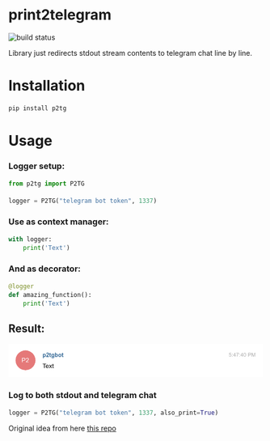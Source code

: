 # print2telegram

![build status](https://travis-ci.org/vangaa/print2telegram.svg?branch=master)

Library just redirects stdout stream contents to telegram chat line by line.

# Installation

```bash
pip install p2tg
```

# Usage
### Logger setup:
```python
from p2tg import P2TG

logger = P2TG("telegram bot token", 1337)
```

### Use as context manager:
```python
with logger:
    print('Text')
```

### And as decorator:
```python
@logger
def amazing_function():
    print('Text')
```

## Result:
![result](result.png?raw=true "Result")

### Log to both stdout and telegram chat
```python
logger = P2TG("telegram bot token", 1337, also_print=True)
```

Original idea from here [this repo](https://github.com/laike9m/f)
